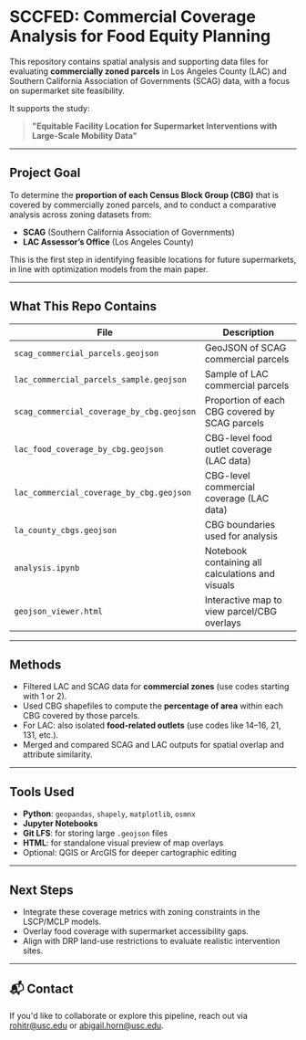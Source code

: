 # SCCFED: Commercial Coverage Analysis for Food Equity Planning

This repository contains spatial analysis and supporting data files for evaluating **commercially zoned parcels** in Los Angeles County (LAC) and Southern California Association of Governments (SCAG) data, with a focus on supermarket site feasibility.

It supports the study:

> **"Equitable Facility Location for Supermarket Interventions with Large-Scale Mobility Data"**  
---

## Project Goal

To determine the **proportion of each Census Block Group (CBG)** that is covered by commercially zoned parcels, and to conduct a comparative analysis across zoning datasets from:

-  **SCAG** (Southern California Association of Governments)
-  **LAC Assessor’s Office** (Los Angeles County)

This is the first step in identifying feasible locations for future supermarkets, in line with optimization models from the main paper.

---

## What This Repo Contains

| File | Description |
|------|-------------|
| `scag_commercial_parcels.geojson` | GeoJSON of SCAG commercial parcels |
| `lac_commercial_parcels_sample.geojson` | Sample of LAC commercial parcels |
| `scag_commercial_coverage_by_cbg.geojson` | Proportion of each CBG covered by SCAG parcels |
| `lac_food_coverage_by_cbg.geojson` | CBG-level food outlet coverage (LAC data) |
| `lac_commercial_coverage_by_cbg.geojson` | CBG-level commercial coverage (LAC data) |
| `la_county_cbgs.geojson` | CBG boundaries used for analysis |
| `analysis.ipynb` | Notebook containing all calculations and visuals |
| `geojson_viewer.html` | Interactive map to view parcel/CBG overlays |

---

## Methods

- Filtered LAC and SCAG data for **commercial zones** (use codes starting with 1 or 2).
- Used CBG shapefiles to compute the **percentage of area** within each CBG covered by those parcels.
- For LAC: also isolated **food-related outlets** (use codes like 14–16, 21, 131, etc.).
- Merged and compared SCAG and LAC outputs for spatial overlap and attribute similarity.

---

## Tools Used

- **Python**: `geopandas`, `shapely`, `matplotlib`, `osmnx`
- **Jupyter Notebooks**
- **Git LFS**: for storing large `.geojson` files
- **HTML**: for standalone visual preview of map overlays
- Optional: QGIS or ArcGIS for deeper cartographic editing

---

## Next Steps

- Integrate these coverage metrics with zoning constraints in the LSCP/MCLP models.
- Overlay food coverage with supermarket accessibility gaps.
- Align with DRP land-use restrictions to evaluate realistic intervention sites.

---

## 📬 Contact
If you'd like to collaborate or explore this pipeline, reach out via [rohitr@usc.edu](mailto:rohitr@usc.edu) or [abigail.horn@usc.edu](mailto:abigail.horn@usc.edu).

